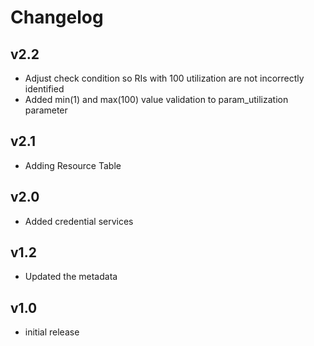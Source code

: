 # Changelog

## v2.2

- Adjust check condition so RIs with 100 utilization are not incorrectly identified
- Added min(1) and max(100) value validation to param_utilization parameter

## v2.1

- Adding Resource Table

## v2.0

- Added credential services

## v1.2

- Updated the metadata

## v1.0

- initial release
